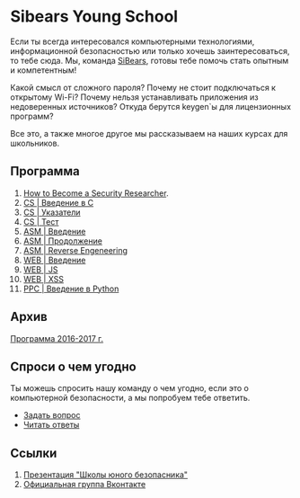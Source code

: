 # Sibears Young School

Если ты всегда интересовался компьютерными технологиями, информационной безопасностью или только хочешь заинтересоваться, то тебе сюда.
Мы, команда [SiBears]((https://vk.com/sibears_tomsk)), готовы тебе помочь стать опытным и компетентным!

Какой смысл от сложного пароля? Почему не стоит подключаться к открытому Wi-Fi? Почему нельзя устанавливать приложения из недоверенных источников? Откуда берутся keygen\`ы для лицензионных программ? 

Все это, а также многое другое мы рассказываем на наших курсах для школьников.

## Программа

1. [How to Become a Security Researcher](https://github.com/tsu-iscd/How-to-Become-a-Security-Researcher).
2. [CS | Введение в С](computer_science/1-2.md)
3. [CS | Указатели](computer_science/l3.md)
4. [CS | Тест](computer_science/l4.md)
5. [ASM | Введение](asm/asm1.md)
6. [ASM | Продолжение](asm/asm2.md)
7. [ASM | Reverse Engeneering](asm/asm3.md)
8. [WEB | Введение](web/web1.md)
9. [WEB | JS](web/web2.md)
10. [WEB | XSS](web/web3.md)
11. [PPC | Введение в Python](programming/l1.md)

## Архив
[Программа 2016-2017 г.](https://github.com/sibears/school/tree/master/2016)

## Спроси о чем угодно
Ты можешь спросить нашу команду о чем угодно, если это о компьютерной безопасности, а мы попробуем тебе ответить.
* [Задать вопрос](https://github.com/sibears/school/issues)
* [Читать ответы](https://github.com/sibears/school/issues?q=is%3Aissue+is%3Aclosed+sort%3Aupdated-desc)


## Ссылки
1. [Презентация "Школы юного безопасника"](schoolctf.pdf)
2. [Официальная группа Вконтакте](https://vk.com/sibears_school)
